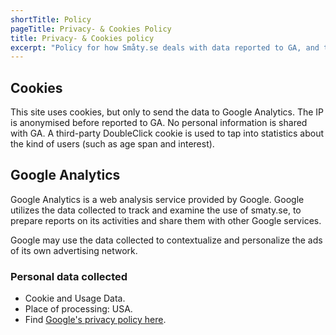 ```yaml
---
shortTitle: Policy
pageTitle: Privacy- & Cookies Policy
title: Privacy- & Cookies policy
excerpt: "Policy for how Småty.se deals with data reported to GA, and the usage of cookies. IP is anonymised, and no personal information is gathered or shared."
---
```


## Cookies
This site uses cookies, but only to send the data to Google Analytics. The IP is anonymised before reported to GA. No personal information is shared with GA. A third-party DoubleClick cookie is used to tap into statistics about the kind of users (such as age span and interest).

## Google Analytics
Google Analytics is a web analysis service provided by Google. Google utilizes the data collected to track and examine the use of smaty.se, to prepare reports on its activities and share them with other Google services.

Google may use the data collected to contextualize and personalize the ads of its own advertising network.

### Personal data collected

* Cookie and Usage Data.
* Place of processing: USA.
* Find [Google's privacy policy here](http://www.google.com/intl/en/policies/privacy/).
